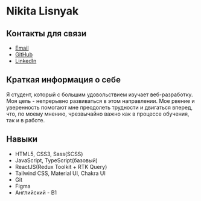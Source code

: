# Nikita Lisnyak

## Контакты для связи

- [Email](lisnyaknikita@gmail.com)
- [GitHub](https://github.com/lisnyaknikita)
- [LinkedIn](https://www.linkedin.com/in/nlisnyak/)

## Краткая информация о себе

Я студент, который с большим удовольствием изучает веб-разработку. Моя цель - непрерывно развиваться в этом направлении. Мое рвение и уверенность помогают мне преодолеть трудности и двигаться вперед, что, по моему мнению, чрезвычайно важно как в процессе обучения, так и в работе.

## Навыки

- HTML5, CSS3, Sass(SCSS)
- JavaScript, TypeScript(базовый)
- ReactJS(Redux Toolkit + RTK Query)
- Tailwind CSS, Material UI, Chakra UI
- Git
- Figma
- Английский - В1
